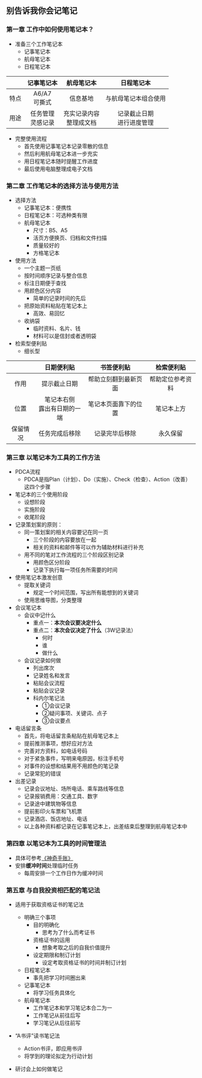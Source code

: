 ## 别告诉我你会记笔记

### 第一章  工作中如何使用笔记本？

* 准备三个工作笔记本  
    * 记事笔记本
    * 航母笔记本
    * 日程笔记本

|  | **记事笔记本** | **航母笔记本** | **日程笔记本** |
| :-: | :-: | :-: | :-: | 
| 特点 | A6/A7<br>可撕式 | 信息基地 | 与航母笔记本组合使用 | 
| 用途 | 任务管理<br>灵感记录 | 充实记录内容<br>整理成文档 | 记录截止日期<br>进行进度管理 | 

* 完整使用流程
   * 首先使用记事笔记本记录零散的信息
   * 然后利用航母笔记本进一步充实
   * 用日程笔记本随时提醒工作进度
   * 最后使用电脑整理成电子文档

### 第二章  工作笔记本的选择方法与使用方法

* 选择方法
   * 记事笔记本：便携性
   * 日程笔记本：可选种类有限
   * 航母笔记本
      * 尺寸：B5、A5
      * 活页方便换页、归档和文件扫描
      * 质量较好的
      * 方格笔记本
* 使用方法
   * 一个主题一页纸
   * 按时间顺序记录与整合信息
   * 标注日期便于查找
   * 用颜色区分内容
      * 简单的记录时间的先后
   * 把原始资料粘贴在笔记本上
      * 高效、易回忆
   * 收纳袋
      * 临时资料、名片、钱
      * 材料可以是信封或者透明袋
* 检索型便利贴
   * 细长型

|  | **日期便利贴** | **书签便利贴** | **检索便利贴** |
| :-: | :-: | :-: | :-: | 
| 作用 | 提示截止日期 | 帮助立刻翻到最新页面 | 帮助定位参考资料 | 
| 位置 | 笔记本右侧<br>露出有日期的一端 | 笔记本页面靠下的位置 | 笔记本上方 | 
| 保留情况 | 任务完成后移除 | 记录完毕后移除 | 永久保留 | 

### 第三章  以笔记本为工具的工作方法

* PDCA流程
   * PDCA是指Plan（计划）、Do（实施）、Check（检查）、Action（改善）这四个步骤
* 笔记本的三个使用阶段
   * 设想阶段
   * 实施阶段
   * 收尾阶段
* 记录策划案的原则：
   * 同一策划案的相关内容要记在同一页
      * 三个阶段的内容要放在一起
      * 相关的资料和邮件等可以作为辅助材料进行补充
   * 用不同的笔对工作流程的三个阶段区别记录
      * 用颜色区分阶段
      * 记录下执行每一项任务所需要的时间
* 使用笔记本激发创意   
   * 提取关键词
      * 规定一个时间范围，写出所有能想到的关键词
   * 使用思维导图，分类整理
* 会议笔记本
   * 会议中记什么
      * 重点一：**本次会议要决定什么**
      * 重点二：**本次会议决定了什么**（3W记录法）
         * 何时
         * 谁
         * 做什么
   * 会议记录如何做
      * 列出席次
      * 记录姓名和发言
      * 粘贴会议流程
      * 粘贴会议记录
      * 科内尔笔记法
         * ①会议记录
         * ②疑问事项、关键词、点子
         * ③会议要点
* 电话留言条
   * 首先，将电话留言条粘贴在航母笔记本上
   * 提前推测事项，想好应对方法
   * 完善对方资料，如电话号码
   * 对于紧急事件，写明来电原因，标注手机号
   * 对事件的设想和结果用不用颜色的笔记录
   * 记录常犯的错误
* 出差记录
   * 记录会议地址、场所电话、乘车路线等信息
   * 记录报销费用：交通工具、数字
   * 记录途中建筑物等信息
   * 提前影印火车票和飞机票
   * 记录酒店、饭店地址、电话
   * 以上各种资料都记录在记事笔记本上，出差结束后整理到航母笔记本中

### 第四章  以笔记本为工具的时间管理法

* 具体可参考[《神奇手账》](./《神奇手账》.md)
* 安排**缓冲时间**处理临时任务
   * 每周安排一个工作日作为缓冲时间

### 第五章  与自我投资相匹配的笔记法

* 适用于获取资格证书的笔记法
   * 明确三个事项
      * 目的明确化
         * 思考为了什么而考证书
      * 资格证书的运用
         * 想象考取之后的自我价值提升
      * 设定期限和制订计划
         * 设定考取资格证书的时间并制订计划
   * 日程笔记本
      * 事先把学习时间圈出来
   * 记事笔记本
      * 将学习任务具体化
   * 航母笔记本
      * 工作笔记本和学习笔记本合二为一
      * 工作笔记从前往后写
      * 学习笔记从后往前写

* “A书评”读书笔记法
   * Action书评，即应用书评
   * 将学到的理论拟定为行动计划

* 研讨会上如何做笔记






















